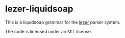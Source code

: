 # lezer-liquidsoap

This is a liquidsoap grammar for the
[lezer](https://lezer.codemirror.net/) parser system.

The code is licensed under an MIT license.
